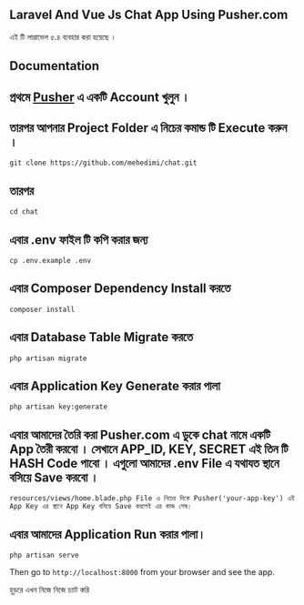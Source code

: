 ## Laravel And Vue Js Chat App Using Pusher.com

এই টি লারাভেল ৫.৪ ব্যবহার করা হয়েছে ।

## Documentation


## প্রথমে [Pusher](https://pusher.com/) এ একটি Account খুলুন ।

## তারপর আপনার Project Folder এ নিচের কমান্ড টি Execute করুন ।

```
git clone https://github.com/mehedimi/chat.git
```
## তারপর 
```
cd chat
```
## এবার .env ফাইল টি কপি করার জন্য 
```
cp .env.example .env
```
## এবার Composer Dependency Install করতে 
```
composer install
```
## এবার Database Table Migrate করতে
```
php artisan migrate
```
## এবার Application Key Generate করার পালা
```
php artisan key:generate
```
## এবার আমাদের তৈরি করা Pusher.com এ ডুকে chat নামে একটি App তৈরী করবো । সেখানে APP_ID, KEY, SECRET এই তিন টি HASH Code পাবো । এগুলো আমাদের .env File এ যথাযত স্থানে বসিয়ে Save করবো ।

```
resources/views/home.blade.php File এ নিচের দিকে Pusher('your-app-key') এই App Key এর স্থানে App Key বসিয়ে Save করলেই এর কাজ শেষ।
```


## এবার আমাদের Application Run করার পালা।
```
php artisan serve
```

Then go to `http://localhost:8000` from your browser and see the app.

হুড়রে এখন নিজে নিজে চ্যাট করি
